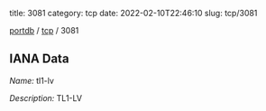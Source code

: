 title: 3081
category: tcp
date: 2022-02-10T22:46:10
slug: tcp/3081

[portdb](/) / [tcp](/category/tcp.html) / 3081


## IANA Data

_Name:_ tl1-lv

_Description:_ TL1-LV

